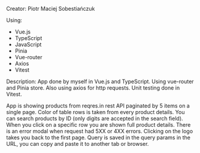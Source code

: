 Creator: Piotr Maciej Sobestiańczuk

Using:
* Vue.js
* TypeScript
* JavaScript
* Pinia
* Vue-router
* Axios
* Vitest

Description:
App done by myself in Vue.js and TypeScript.
Using vue-router and Pinia store.
Also using axios for http requests.
Unit testing done in Vitest.

App is showing products from reqres.in rest API paginated by 5 items on a single page.
Color of table rows is taken from every product details.
You can search products by ID (only digits are accepted in the search field).
When you click on a specific row you are shown full product details.
There is an error modal when request had 5XX or 4XX errors.
Clicking on the logo takes you back to the first page.
Query is saved in the query params in the URL, you can copy and paste it to another tab or browser.

